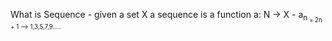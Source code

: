 What is Sequence
	- given a set X a sequence is a function a: N -> X
	- a<sub>n<sub> = 2n + 1 --> 1,3,5,7,9.....

